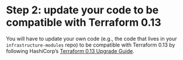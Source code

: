 ---
---

# Step 2: update your code to be compatible with Terraform 0.13

You will have to update your own code (e.g., the code that lives in your `infrastructure-modules` repo) to be
compatible with Terraform 0.13 by following HashiCorp’s [Terraform 0.13
Upgrade Guide](https://www.terraform.io/upgrade-guides/0-13.html).


<!-- ##DOCS-SOURCER-START
{"sourcePlugin":"Local File Copier","hash":"7f46cae95b9752c0a439a5b8787bfd3b"}
##DOCS-SOURCER-END -->
